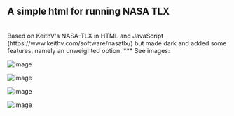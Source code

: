 <h2> A simple html for running NASA TLX</h2>

<br>
Based on KeithV's NASA-TLX in HTML and JavaScript (https://www.keithv.com/software/nasatlx/) but made dark and added some features, namely an unweighted option.
***
See images:

![image](https://github.com/user-attachments/assets/04299c00-2d4e-41ae-b495-787dc82cd46b)

![image](https://github.com/user-attachments/assets/45bb289b-8abe-4deb-916e-e79d5bdf29b5)


![image](https://github.com/user-attachments/assets/4c742749-6cac-4b54-8f57-a635859edb61)


![image](https://github.com/user-attachments/assets/2f623eb2-e35a-4945-8cf3-ccd54a6d9821)
